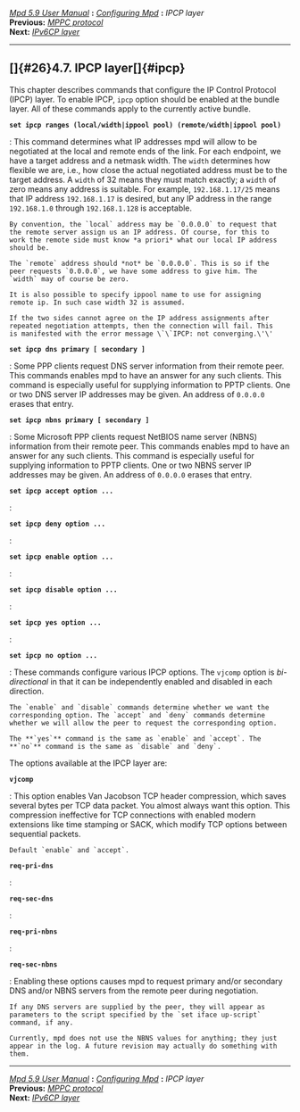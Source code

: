 [*Mpd 5.9 User Manual*](README.md) **:** [*Configuring Mpd*](mpd17.md)
**:** *IPCP layer*\
**Previous:** [*MPPC protocol*](mpd25.md)\
**Next:** [*IPv6CP layer*](mpd27.md)

------------------------------------------------------------------------

## []{#26}4.7. IPCP layer[]{#ipcp}

This chapter describes commands that configure the IP Control Protocol
(IPCP) layer. To enable IPCP, `ipcp` option should be enabled at the
bundle layer. All of these commands apply to the currently active
bundle.

**`set ipcp ranges (local/width|ippool pool) (remote/width|ippool pool)`**

:   This command determines what IP addresses mpd will allow to be
    negotiated at the local and remote ends of the link. For each
    endpoint, we have a target address and a netmask width. The `width`
    determines how flexible we are, i.e., how close the actual
    negotiated address must be to the target address. A `width` of 32
    means they must match exactly; a `width` of zero means any address
    is suitable. For example, `192.168.1.17/25` means that IP address
    `192.168.1.17` is desired, but any IP address in the range
    `192.168.1.0` through `192.168.1.128` is acceptable.

    By convention, the `local` address may be `0.0.0.0` to request that
    the remote server assign us an IP address. Of course, for this to
    work the remote side must know *a priori* what our local IP address
    should be.

    The `remote` address should *not* be `0.0.0.0`. This is so if the
    peer requests `0.0.0.0`, we have some address to give him. The
    `width` may of course be zero.

    It is also possible to specify ippool name to use for assigning
    remote ip. In such case width 32 is assumed.

    If the two sides cannot agree on the IP address assignments after
    repeated negotiation attempts, then the connection will fail. This
    is manifested with the error message \`\`IPCP: not converging.\'\'

**`set ipcp dns primary [ secondary ]`**

:   Some PPP clients request DNS server information from their remote
    peer. This commands enables mpd to have an answer for any such
    clients. This command is especially useful for supplying information
    to PPTP clients. One or two DNS server IP addresses may be given. An
    address of `0.0.0.0` erases that entry.

**`set ipcp nbns primary [ secondary ]`**

:   Some Microsoft PPP clients request NetBIOS name server (NBNS)
    information from their remote peer. This commands enables mpd to
    have an answer for any such clients. This command is especially
    useful for supplying information to PPTP clients. One or two NBNS
    server IP addresses may be given. An address of `0.0.0.0` erases
    that entry.

**`set ipcp accept option ... `**

:   

**`set ipcp deny option ... `**

:   

**`set ipcp enable option ... `**

:   

**`set ipcp disable option ... `**

:   

**`set ipcp yes option ... `**

:   

**`set ipcp no option ... `**

:   These commands configure various IPCP options. The `vjcomp` option
    is *bi-directional* in that it can be independently enabled and
    disabled in each direction.

    The `enable` and `disable` commands determine whether we want the
    corresponding option. The `accept` and `deny` commands determine
    whether we will allow the peer to request the corresponding option.

    The **`yes`** command is the same as `enable` and `accept`. The
    **`no`** command is the same as `disable` and `deny`.

The options available at the IPCP layer are:

**`vjcomp`**

:   This option enables Van Jacobson TCP header compression, which saves
    several bytes per TCP data packet. You almost always want this
    option. This compression ineffective for TCP connections with
    enabled modern extensions like time stamping or SACK, which modify
    TCP options between sequential packets.

    Default `enable` and `accept`.

**`req-pri-dns `**

:   

**`req-sec-dns `**

:   

**`req-pri-nbns `**

:   

**`req-sec-nbns `**

:   Enabling these options causes mpd to request primary and/or
    secondary DNS and/or NBNS servers from the remote peer during
    negotiation.

    If any DNS servers are supplied by the peer, they will appear as
    parameters to the script specified by the `set iface up-script`
    command, if any.

    Currently, mpd does not use the NBNS values for anything; they just
    appear in the log. A future revision may actually do something with
    them.

------------------------------------------------------------------------

[*Mpd 5.9 User Manual*](README.md) **:** [*Configuring Mpd*](mpd17.md)
**:** *IPCP layer*\
**Previous:** [*MPPC protocol*](mpd25.md)\
**Next:** [*IPv6CP layer*](mpd27.md)
